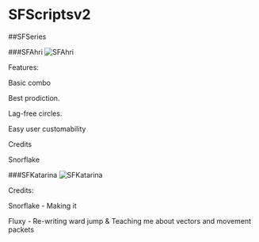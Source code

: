 SFScriptsv2
===========

##SFSeries

###SFAhri
![SFAhri](http://i.imgur.com/HZ1zIzv.gif)
  
  Features:
  
  Basic combo
  
  Best prodiction.
  
  Lag-free circles.
  
  Easy user customability
  
  
  Credits
  
  Snorflake
  
 
###SFKatarina
![SFKatarina](http://i.imgur.com/K5UItRb.gif)

  Credits:
  
  Snorflake - Making it
  
  Fluxy - Re-writing ward jump & Teaching me about vectors and movement packets
  
